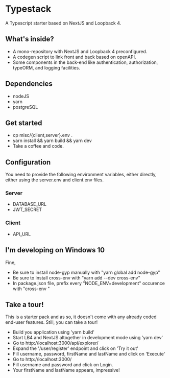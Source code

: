 # Typestack
A Typescript starter based on NextJS and Loopback 4.

## What's inside?
- A mono-repository with NextJS and Loopback 4 preconfigured.
- A codegen script to link front and back based on openAPI.
- Some components in the back-end like authentication, authorization, typeORM, and logging facilities.

## Dependencies
- nodeJS
- yarn
- postgreSQL

## Get started
* cp misc/{client,server}.env .
* yarn install && yarn build && yarn dev
* Take a coffee and code.

## Configuration
You need to provide the following environment variables, either directly,
either using the server.env and client.env files.

### Server

* DATABASE_URL
* JWT_SECRET

### Client

* API_URL

## I'm developing on Windows 10
Fine,
* Be sure to install node-gyp manually with "yarn global add node-gyp"
* Be sure to install cross-env with "yarn add --dev cross-env"
* In package.json file, prefix every "NODE_ENV=development" occurence with "cross-env "

## Take a tour!
This is a starter pack and as so, it doesn't come with any already coded end-user features. Still, you can take a tour!

* Build you application using 'yarn build'
* Start LB4 and NextJS altogether in development mode using 'yarn dev'
* Go to http://localhost:3000/api/explorer/
* Expand the '/user/register' endpoint and click on 'Try it out'
* Fill username, password, firstName and lastName and click on 'Execute'
* Go to http://localhost:3000/
* Fill username and password and click on Login.
* Your firstName and lastName appears, impressive!

